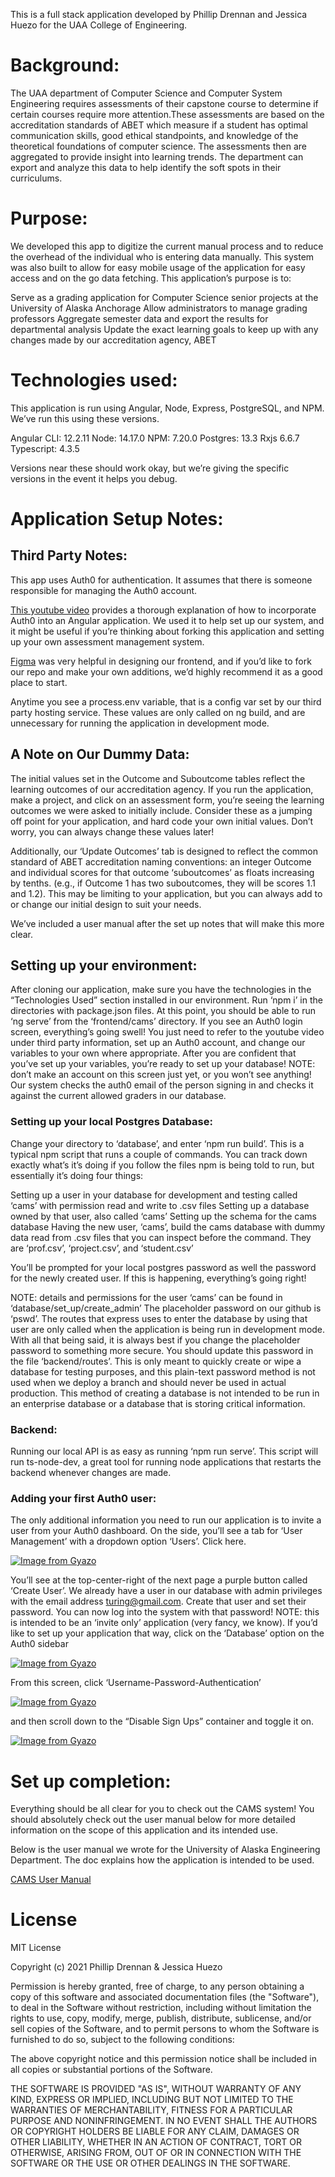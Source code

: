This is a full stack application developed by Phillip Drennan and Jessica Huezo for the UAA College of Engineering.

# Background:

The UAA department of Computer Science and Computer System Engineering requires assessments of their capstone course to determine if certain courses require more attention.These assessments are based on the accreditation standards of ABET which measure if a student has optimal communication skills, good ethical standpoints, and knowledge of the theoretical foundations of computer science. The assessments then are aggregated to provide insight into learning trends. The department can export and analyze this data to help identify the soft spots in their curriculums.

# Purpose:

We developed this app to digitize the current manual process and to reduce the overhead of the individual who is entering data manually. This system was also built to allow for easy mobile usage of the application for easy access and on the go data fetching.
This application’s purpose is to:

Serve as a grading application for Computer Science senior projects at the University of Alaska Anchorage
Allow administrators to manage grading professors
Aggregate semester data and export the results for departmental analysis
Update the exact learning goals to keep up with any changes made by our accreditation agency, ABET

# Technologies used:

This application is run using Angular, Node, Express, PostgreSQL, and NPM. We’ve run this using these versions.

Angular CLI: 12.2.11
Node: 14.17.0
NPM: 7.20.0
Postgres: 13.3
Rxjs 6.6.7
Typescript: 4.3.5


Versions near these should work okay, but we’re giving the specific versions in the event it helps you debug.

# Application Setup Notes:

## Third Party Notes:

This app uses Auth0 for authentication. It assumes that there is someone responsible for managing the Auth0 account.

[This youtube video](https://youtu.be/laLIsXg2OxM) provides a thorough explanation of how to incorporate Auth0 into an Angular application. We used it to help set up our system, and it might be useful if you’re thinking about forking this application and setting up your own assessment management system.

[Figma](https://www.figma.com/) was very helpful in designing our frontend, and if you’d like to fork our repo and make your own additions, we’d highly recommend it as a good place to start.

Anytime you see a process.env variable, that is a config var set by our third party hosting service. These values are only called on ng build, and are unnecessary for running the application in development mode.

## A Note on Our Dummy Data:

The initial values set in the Outcome and Suboutcome tables reflect the learning outcomes of our accreditation agency. If you run the application, make a project, and click on an assessment form, you’re seeing the learning outcomes we were asked to initially include. Consider these as a jumping off point for your application, and hard code your own initial values. Don’t worry, you can always change these values later!

Additionally, our ‘Update Outcomes’ tab is designed to reflect the common standard of ABET accreditation naming conventions: an integer Outcome and individual scores for that outcome ‘suboutcomes’ as floats increasing by tenths. (e.g., if Outcome 1 has two suboutcomes, they will be scores 1.1 and 1.2). This may be limiting to your application, but you can always add to or change our initial design to suit your needs.

We’ve included a user manual after the set up notes that will make this more clear.

## Setting up your environment:

After cloning our application, make sure you have the technologies in the “Technologies Used” section installed in our environment. Run ‘npm i’ in the directories with package.json files. At this point, you should be able to run ‘ng serve’ from the ‘frontend/cams’ directory. If you see an Auth0 login screen, everything’s going swell! You just need to refer to the youtube video under third party information, set up an Auth0 account, and change our variables to your own where appropriate. 
After you are confident that you’ve set up your variables, you’re ready to set up your database!
NOTE: don’t make an account on this screen just yet, or you won’t see anything! Our system checks the auth0 email of the person signing in and checks it against the current allowed graders in our database.

### Setting up your local Postgres Database:

Change your directory to ‘database’, and enter ‘npm run build’. This is a typical npm script that runs a couple of commands. You can track down exactly what’s it’s doing if you follow the files npm is being told to run, but essentially it’s doing four things:

Setting up a user in your database for development and testing called ‘cams’ with permission read and write to .csv files
Setting up a database owned by that user, also called ‘cams’
Setting up the schema for the cams database
Having the new user, ‘cams’, build the cams database with dummy data read from .csv files that you can inspect before the command. They are ‘prof.csv’, ‘project.csv’, and ‘student.csv’

You’ll be prompted for your local postgres password as well the password for the newly created user. If this is happening, everything’s going right!

NOTE: details and permissions for the user ‘cams’ can be found in ‘database/set_up/create_admin’ The placeholder password on our github is ‘pswd’. The routes that express uses to enter the database by using that user are only called when the application is being run in development mode. With all that being said, it is always best if you change the placeholder password to something more secure. You should update this password in the file ‘backend/routes’. This is only meant to quickly create or wipe a database for testing purposes, and this plain-text password method is not used when we deploy a branch and should never be used in actual production. This method of creating a database is not intended to be run in an enterprise database or a database that is storing critical information.

### Backend:

Running our local API is as easy as running ‘npm run serve’. This script will run ts-node-dev, a great tool for running node applications that restarts the backend whenever changes are made.

### Adding your first Auth0 user:

The only additional information you need to run our application is to invite a user from your Auth0 dashboard. On the side, you’ll see a tab for ‘User Management’ with a dropdown option ‘Users’. Click here.




[![Image from Gyazo](https://i.gyazo.com/481ff567a3dff1ba33191ccfbaf67194.png)](https://gyazo.com/481ff567a3dff1ba33191ccfbaf67194)

You’ll see at the top-center-right of the next page a purple button called ‘Create User’. We already have a user in our database with admin privileges with the email address <span>turing@gmail.com</span>. Create that user and set their password. You can now log into the system with that password!
NOTE: this is intended to be an ‘invite only’ application (very fancy, we know). If you’d like to set up your application that way, click on the ‘Database’ option on the Auth0 sidebar




[![Image from Gyazo](https://i.gyazo.com/d63ad3d86013e171716d0d0f09327418.png)](https://gyazo.com/d63ad3d86013e171716d0d0f09327418)

From this screen, click ‘Username-Password-Authentication’



[![Image from Gyazo](https://i.gyazo.com/43a76057184a788a3546ccea61ad6f8a.png)](https://gyazo.com/43a76057184a788a3546ccea61ad6f8a)

 and then scroll down to the “Disable Sign Ups” container and toggle it on.



[![Image from Gyazo](https://i.gyazo.com/98d2c1326b3d8c54343dcc76865d3f67.png)](https://gyazo.com/98d2c1326b3d8c54343dcc76865d3f67)

# Set up completion:

Everything should be all clear for you to check out the CAMS system! You should absolutely check out the user manual below for more detailed information on the scope of this application and its intended use.

Below is the user manual we wrote for the University of Alaska Engineering Department. The doc explains how the application is intended to be used.

[CAMS User Manual](https://docs.google.com/document/d/1349ghwB87jCgqbtXg-8pQQx5EqI6P7QMIcsNknzSTo8/edit?usp=sharing)

# License

MIT License

Copyright (c) 2021 Phillip Drennan & Jessica Huezo

Permission is hereby granted, free of charge, to any person obtaining a copy
of this software and associated documentation files (the "Software"), to deal
in the Software without restriction, including without limitation the rights
to use, copy, modify, merge, publish, distribute, sublicense, and/or sell
copies of the Software, and to permit persons to whom the Software is
furnished to do so, subject to the following conditions:

The above copyright notice and this permission notice shall be included in all
copies or substantial portions of the Software.

THE SOFTWARE IS PROVIDED "AS IS", WITHOUT WARRANTY OF ANY KIND, EXPRESS OR
IMPLIED, INCLUDING BUT NOT LIMITED TO THE WARRANTIES OF MERCHANTABILITY,
FITNESS FOR A PARTICULAR PURPOSE AND NONINFRINGEMENT. IN NO EVENT SHALL THE
AUTHORS OR COPYRIGHT HOLDERS BE LIABLE FOR ANY CLAIM, DAMAGES OR OTHER
LIABILITY, WHETHER IN AN ACTION OF CONTRACT, TORT OR OTHERWISE, ARISING FROM,
OUT OF OR IN CONNECTION WITH THE SOFTWARE OR THE USE OR OTHER DEALINGS IN THE
SOFTWARE.